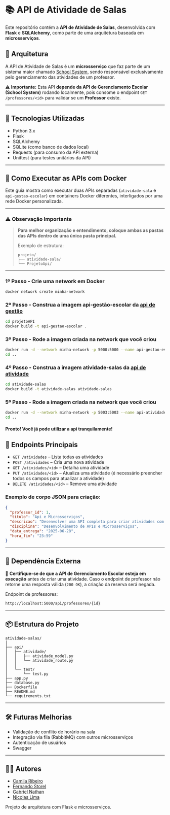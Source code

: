 # 📚 API de Atividade de Salas

Este repositório contém a **API de Atividade de Salas**, desenvolvida com **Flask** e **SQLAlchemy**, como parte de uma arquitetura baseada em **microsserviços**.

## 🧩 Arquitetura

A API de Atividade de Salas é um **microsserviço** que faz parte de um sistema maior chamado [School System](https://github.com/gortin1/ProjetoApi.git), sendo responsável exclusivamente pelo gerenciamento das atividades de um professor.

⚠️ **Importante:** Esta API **depende da API de Gerenciamento Escolar (School System)** rodando localmente, pois consome o endpoint `GET /professores/<id>` para validar se um **Professor** existe.

---

## 🚀 Tecnologias Utilizadas

- Python 3.x
- Flask
- SQLAlchemy
- SQLite (como banco de dados local)
- Requests (para consumo da API externa)
- Unittest (para testes unitários da API)

---

## 🐳 Como Executar as APIs com Docker

Este guia mostra como executar duas APIs separadas (`atividade-sala` e `api-gestao-escolar`) em containers Docker diferentes, interligados por uma rede Docker personalizada.

---

### ⚠️ Observação Importante

> **Para melhor organização e entendimento, coloque ambas as pastas das APIs dentro de uma única pasta principal.**
>
> Exemplo de estrutura:
>
> ```
> projeto/
> ├── atividade-sala/
> └── ProjetoApi/
> ```

---
### 1º Passo - Crie uma network em Docker

``` bash
docker network create minha-network
```

### 2º Passo - Construa a imagem api-gestão-escolar da [api de gestão](https://github.com/gortin1/ProjetoApi.git) 

``` bash
cd projetoAPI
docker build -t api-gestao-escolar .
``` 

### 3º Passo - Rode a imagem criada na network que você criou

``` bash
docker run -d --network minha-network -p 5000:5000 --name api-gestao-escolar api-gestao-escolar
cd ..
```

### 4º Passo - Construa a imagem atividade-salas da [api de atividade](https://github.com/gortin1/atividade-salas.git)

``` bash
cd atividade-salas
docker build -t atividade-salas atividade-salas
```

### 5º Passo - Rode a imagem criada na network que você criou

``` bash
docker run -d --network minha-network -p 5003:5003 --name api-atividade api-atividade-salas
cd ..
```

#### Pronto! Você já pode utilizar a api tranquilamente!

## 📡 Endpoints Principais

- `GET /atividades` – Lista todas as atividades
- `POST /atividades` – Cria uma nova atividade
- `GET /atividades/<id>` – Detalha uma atividade
- `PUT /atividades/<id>` – Atualiza uma atividade (é necessário preencher todos os campos para atualizar a atividade)
- `DELETE /atividades/<id>` – Remove uma atividade

### Exemplo de corpo JSON para criação:

```json
{
  "professor_id": 1,
  "titulo": "Api e Microsserviços",
  "descricao": "Desenvolver uma API completa para criar atividades com Python e Flask.",
  "disciplina": "Desenvolvimento de APIs e Microsserviços",
  "data_entrega": "2025-06-28",
  "hora_fim": "23:59"
}
```

---

## 🔗 Dependência Externa

📌 **Certifique-se de que a API de Gerenciamento Escolar esteja em execução** antes de criar uma atividade. Caso o endpoint de professor não retorne uma resposta válida (`200 OK`), a criação da reserva será negada.

Endpoint de professores:

```
http://localhost:5000/api/professores/{id}
```

---

## 📦 Estrutura do Projeto

```
atividade-salas/
│
├── api/                       
│   ├── atividade/               
│   │   ├── atividade_model.py   
│   │   └── atividade_route.py   
│   │
│   └── test/                  
│       └── test.py                     
├── app.py                     
├── database.py   
├── Dockerfile           
├── README.md                  
└── requirements.txt           
```

---

## 🛠️ Futuras Melhorias

- Validação de conflito de horário na sala
- Integração via fila (RabbitMQ) com outros microsserviços
- Autenticação de usuários
- Swagger

---

## 🧑‍💻 Autores

- [Camila Ribeiro](https://github.com/camilasribeiro)
- [Fernando Storel](https://github.com/Fernandostorel)
- [Gabriel Nathan](https://github.com/gortin1)
- [Nicolas Lima](https://github.com/nicolas-liima)


Projeto de arquitetura com Flask e microsserviços.
